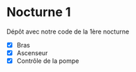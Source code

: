 Nocturne 1
=========

Dépôt avec notre code de la 1ère nocturne

- [x] Bras
- [x] Ascenseur
- [x] Contrôle de la pompe
